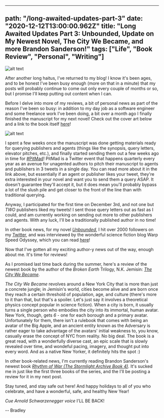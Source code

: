 ---
path: "/long-awaited-updates-part-3"
date: "2020-12-12T13:00:00.962Z"
title: "Long Awaited Updates Part 3: Unbounded, Update on My Newest Novel, The City We Became, and more Brandon Sanderson!"
tags: ["Life", "Book Review", "Personal", "Writing"]
------
![alt text](https://m.media-amazon.com/images/I/51TosQNnBBL.jpg "The City We Became, by N.K. Jemisin")

After another long haitus, I've returned to my blog! I know it's been ages, and to be honest I've been busy enough (more on that in a minute) that my posts will probably continue to come out only every couple of months or so, but I promise I'll keep putting out content when I can. 

Before I delve into more of my reviews, a bit of personal news as part of the reason I've been so busy: in addition to my day job as a software engineer and some freelance work I've been doing, a bit over a month ago I finally finished the manuscript for my next novel! Check out the cover art below and a link to the book itself [here](https://www.amazon.com/gp/product/B09XHDLFSQ)!

![alt text](https://www.bradleywoodsauthor.com/images/rachel_undying.webp "In lieu of a picture of my celebrating finishing my second manuscript, here's some pets celebrating instead!")

I spent a few weeks once the manuscript was done getting materials ready for querying publishers and agents (things like the synopsis, query letters, elevator pitches, etc.), and finally started sending them out a few weeks ago in time for [#PitMad](https://pitchwars.org/pitmad/)! PitMad is a Twitter event that happens quarterly every year as an avenue for unagented authors to pitch their manuscript to agents and publishers in 3 tweets in a single day. You can read more about it in the link above, but essentially if an agent or publisher likes your tweet, they're extra interested in your novel and want you to send them a query ASAP. It doesn't guarantee they'll accept it, but it does mean you'll probably bypass a lot of the slush pile and get closer to the front of the line than with traditional querying. 

Anyway, I participated for the first time on December 3rd, and not one but *TWO* publishers liked my tweets! I sent those query letters out as fast as I could, and am currently working on sending out more to other publishers and agents. With any luck, I'll be a traditionally published author in no time!

In other book news, for my novel [*Unbounded*](http://amazon.com/dp/B0873YKZ5J), I hit over 2000 followers on my [Twitter](https://twitter.com/bradwoodsbooks), and was interviewed by the wonderful science fiction blog Warp Speed Odyssey, which you can read [here](https://warpspeedodyssey.com/2020/11/19/interview-with-bradley-woods-90/)!

Now that I've gotten all my exciting author-y news out of the way, enough about me. It's time for reviews!

As I promised last time back during the summer, here's a  review of the newest book by the author of the *Broken Earth* Trilogy, N.K. Jemisin: [*The City We Became*](https://www.amazon.com/City-We-Became-N-Jemisin-ebook/dp/B07MFKQDJM). 

*The City We Became* revolves around a New York City that is more than just a concrete jungle; in Jemisin's world, cities become alive and are born once they reach a certain threshold of population, age, and culture (there's more to it than that, but that's a spoiler. Let's just say it involves a theoretical physics concept popular in science fiction). When a city is born, it usually turns a single person who embodies the city into its immortal, human avatar. New York, though, gets *6* - one for each borough and a primary avatar. Unfortunately for them, there isn't a rulebook that comes with being an avatar of the Big Apple, and an ancient entity known as the Adversary is rather eager to take advantage of the avatars' initial weakness to, you know, casually erase the concept of NYC from reality. No big deal. The book is a great read, with a wonderfully diverse cast, an epic scale that is slowly revealed over time, and wondeful pacing, imagery, and thought put into every word. And as a native New Yorker, it definitely hits the spot :)

In other book-related news, I'm currently reading Brandon Sanderson's newest book [*Rhythm of War (The Stormlight Archive Book 4)*](https://www.amazon.com/gp/product/B0826NKZHR/). It's sucked me in just like the first three books of the series, and the I'll be posting a review for it in my next post.

Stay tuned, and stay safe out here! And happy holidays to all of you who celebrate, and have a wonderful, safe, and healthy New Year!

*Cue Arnold Schwarzenegger voice* I'LL BE BACK! 

-- Bradley